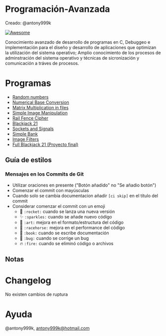 # Programación-Avanzada
Creado: @antony999k

[![Awesome](https://cdn.rawgit.com/sindresorhus/awesome/d7305f38d29fed78fa85652e3a63e154dd8e8829/media/badge.svg)](https://github.com/wasabeef/awesome-android-ui)

Conocimiento avanzado de desarrollo de programas en C, Debuggeo e implementación para el diseño y desarrollo de aplicaciones que optimizan la utilización del sistema operativo; Amplio conocimiento de los procesos de adminstración del sistema operativo y técnicas de sicronización y comunicación a tráves de procesos.

# Programas
- [Random numbers](./randomNumber)
- [Numerical Base Conversion](./NumericalBaseConversion_H1)
- [Matrix Multiplication in files](./MatrixMultiplication_H2)
- [Simple Image Manipulation](./SimpleImageManipulation_H3)
- [Rail Fence Cipher](./RailFenceCipher_H4)
- [Blackjack 21](./Blackjack_H5)
- [Sockets and Signals](./Sockets&Signals_H6)
- [Simple Bank](./SimpleBank_H8)
- [Image Filters](./ImageFilters_H9)
- [Full Blackjack 21 (Proyecto final)](https://github.com/antony999k/BlackjackMX)

## Guía de estilos
### Mensajes en los Commits de Git

- Utilizar oraciones en presente ("Botón añadido" no "Se añadio botón")
- Comenzar el commit con mayúsculas
- Cuando solo se cambia documentacion añadir `[ci skip]` en el título del commit
- Considerar comenzar el commit con un emoji
    - :rocket: `:rocket:` cuando se lanza una nueva versión
    - :sparkles: `:sparkles:` cuando se añade nuevo código
    - :art: `:art:` mejora en el formato/estructura del código
    - :racehorse: `:racehorse:` mejora en el performance del código
    - :book: `:book:` cuando se escribe documentación
    - :bug: `:bug:` cuando se corrige un bug
    - :fire: `:fire:` cuando se eliminó código o archivos

## Notas

# Changelog
No existen cambios de ruptura

# Ayuda
@antony999k, antony999k@hotmail.com
